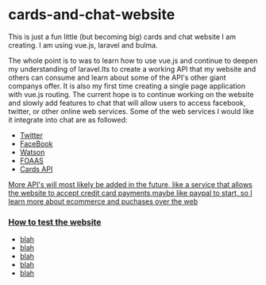 # cards-and-chat-website
<p>This is just a fun little (but becoming big) cards and chat website I am creating. 
I am using vue.js, laravel and bulma.</p>

<p>The whole point is to was to learn how to use vue.js and continue to deepen my understanding of laravel.Its to 
create a working API that my website and others can consume and learn about some of the API's other giant companys 
offer. It is also my first time creating a single page application with vue.js routing. The current hope is to continue working
on the website and slowly add features to chat that will allow users to access facebook, twitter, or other online
web services. Some of the web services I would like it integrate into chat are as followed:</p>

<ul>
  <li><a href="https://dev.twitter.com/rest/public">Twitter</a></li>
  <li><a href="https://developers.facebook.com/">FaceBook</a></li>
  <li><a href="https://watson-api-explorer.mybluemix.net/">Watson</a></li>
  <li><a href="https://www.foaas.com/">FOAAS</a></li>
  <li><a href="http://deckofcardsapi.com/">Cards API</li>
</ul>

<p>More API's will most likely be added in the future, like a service that allows the website to accept credit card 
payments,maybe like paypal to start, so I learn more about ecommerce and puchases over the web</p>

<h3>How to test the website</h3>
<ul>
  <li>blah</li>
  <li>blah</li>
  <li>blah</li>
  <li>blah</li>
  <li>blah</li>  
</ul>
